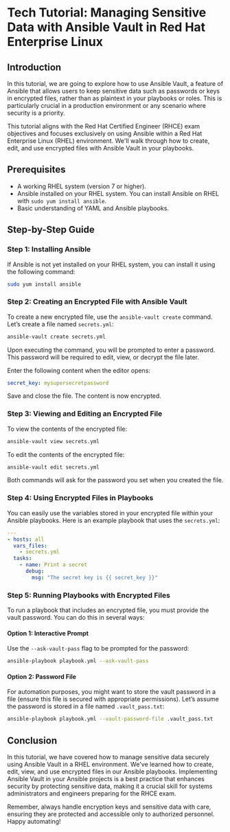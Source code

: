 # Tech Tutorial: Managing Sensitive Data with Ansible Vault in Red Hat Enterprise Linux

## Introduction

In this tutorial, we are going to explore how to use Ansible Vault, a feature of Ansible that allows users to keep sensitive data such as passwords or keys in encrypted files, rather than as plaintext in your playbooks or roles. This is particularly crucial in a production environment or any scenario where security is a priority. 

This tutorial aligns with the Red Hat Certified Engineer (RHCE) exam objectives and focuses exclusively on using Ansible within a Red Hat Enterprise Linux (RHEL) environment. We'll walk through how to create, edit, and use encrypted files with Ansible Vault in your playbooks.

## Prerequisites

- A working RHEL system (version 7 or higher).
- Ansible installed on your RHEL system. You can install Ansible on RHEL with `sudo yum install ansible`.
- Basic understanding of YAML and Ansible playbooks.

## Step-by-Step Guide

### Step 1: Installing Ansible

If Ansible is not yet installed on your RHEL system, you can install it using the following command:

```bash
sudo yum install ansible
```

### Step 2: Creating an Encrypted File with Ansible Vault

To create a new encrypted file, use the `ansible-vault create` command. Let’s create a file named `secrets.yml`:

```bash
ansible-vault create secrets.yml
```

Upon executing the command, you will be prompted to enter a password. This password will be required to edit, view, or decrypt the file later.

Enter the following content when the editor opens:

```yaml
secret_key: mysupersecretpassword
```

Save and close the file. The content is now encrypted.

### Step 3: Viewing and Editing an Encrypted File

To view the contents of the encrypted file:

```bash
ansible-vault view secrets.yml
```

To edit the contents of the encrypted file:

```bash
ansible-vault edit secrets.yml
```

Both commands will ask for the password you set when you created the file.

### Step 4: Using Encrypted Files in Playbooks

You can easily use the variables stored in your encrypted file within your Ansible playbooks. Here is an example playbook that uses the `secrets.yml`:

```yaml
---
- hosts: all
  vars_files:
    - secrets.yml
  tasks:
    - name: Print a secret
      debug:
        msg: "The secret key is {{ secret_key }}"
```

### Step 5: Running Playbooks with Encrypted Files

To run a playbook that includes an encrypted file, you must provide the vault password. You can do this in several ways:

#### Option 1: Interactive Prompt

Use the `--ask-vault-pass` flag to be prompted for the password:

```bash
ansible-playbook playbook.yml --ask-vault-pass
```

#### Option 2: Password File

For automation purposes, you might want to store the vault password in a file (ensure this file is secured with appropriate permissions). Let’s assume the password is stored in a file named `.vault_pass.txt`:

```bash
ansible-playbook playbook.yml --vault-password-file .vault_pass.txt
```

## Conclusion

In this tutorial, we have covered how to manage sensitive data securely using Ansible Vault in a RHEL environment. We've learned how to create, edit, view, and use encrypted files in our Ansible playbooks. Implementing Ansible Vault in your Ansible projects is a best practice that enhances security by protecting sensitive data, making it a crucial skill for systems administrators and engineers preparing for the RHCE exam.

Remember, always handle encryption keys and sensitive data with care, ensuring they are protected and accessible only to authorized personnel. Happy automating!